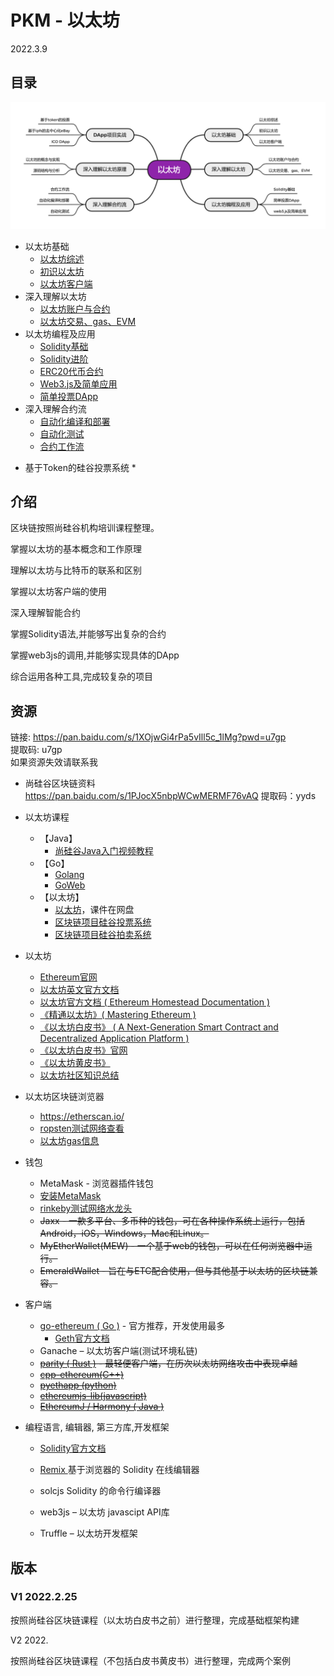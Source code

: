 # PKM - 以太坊  
2022.3.9

## 目录

![image text](./resources/以太坊.png)

* 以太坊基础
  * [以太坊综述](./notes/以太坊基础/以太坊综述.md)
  * [初识以太坊](./notes/以太坊基础/初识以太坊.md)
  * [以太坊客户端](./notes/以太坊基础/以太坊客户端.md)
* 深入理解以太坊
  * [以太坊账户与合约](./notes/深入理解以太坊/以太坊账户与合约.md)
  * [以太坊交易、gas、EVM](./notes/深入理解以太坊/以太坊交易、gas、EVM.md)
* 以太坊编程及应用
  * [Solidity基础](./notes/以太坊编程及应用/Solidity基础.md)
  * [Solidity进阶](./notes/以太坊编程及应用/Solidity进阶.md)
  * [ERC20代币合约](./notes/以太坊编程及应用/ERC20代币合约.md)
  * [Web3.js及简单应用](./notes/以太坊编程及应用/Web3.js及简单应用.md)
  * [简单投票DApp](./notes/以太坊编程及应用/简单投票DApp.md)
* 深入理解合约流
  * [自动化编译和部署](./notes/深入理解合约流/自动化编译和部署.md)
  * [自动化测试](./notes/深入理解合约流/自动化测试.md)
  * [合约工作流](./notes/深入理解合约流/合约工作流.md)

<div style="display:none">
  * 深入理解以太坊原理<br>
  * [解读以太坊白皮书](./notes/深入理解以太坊原理/解读以太坊白皮书.md)<br>
  * [以太坊黄皮书简介](./notes/深入理解以太坊原理/以太坊黄皮书简介.md)<br>
  * [梅克尔皮特里夏树](./notes/深入理解以太坊原理/梅克尔皮特里夏树.md)<br>
  * [MPT源码结构](./notes/深入理解以太坊原理/MPT源码结构.md)<br>
  * [以太坊难度调整](./notes/深入理解以太坊原理/以太坊难度调整.md)<br>
  * [以太坊的概念与实现](./notes/深入理解以太坊原理/以太坊的概念与实现.md)<br>
  * [源码结构与分析](./notes/深入理解以太坊原理/源码结构与分析.md)<br>
* DApp项目实战<br>
  * [基于token的投票](./notes/DApp项目实战/基于token的投票.md)<br>
  * [基于ipfs的去中心化eBay](./notes/DApp项目实战/基于ipfs的去中心化eBay.md)<br>
  * [ICO-DApp](./notes/DApp项目实战/ICO-DApp.md)
</div>

* 基于Token的硅谷投票系统
  * 

## 介绍

区块链按照尚硅谷机构培训课程整理。

掌握以太坊的基本概念和工作原理

理解以太坊与比特币的联系和区别

掌握以太坊客户端的使用

深入理解智能合约

掌握Solidity语法,并能够写出复杂的合约

掌握web3js的调用,并能够实现具体的DApp

综合运用各种工具,完成较复杂的项目

## 资源
链接: https://pan.baidu.com/s/1XOjwGi4rPa5vIll5c_1lMg?pwd=u7gp  
提取码: u7gp  
如果资源失效请联系我  

* 尚硅谷区块链资料
  https://pan.baidu.com/s/1PJocX5nbpWCwMERMF76vAQ 提取码：yyds 

* 以太坊课程

  * 【Java】
    * [尚硅谷Java入门视频教程](https://www.bilibili.com/video/BV1Kb411W75N)
  * 【Go】
    * [Golang](https://www.bilibili.com/video/BV1ME411Y71o)
    * [GoWeb](https://www.bilibili.com/video/BV1nJ411D7P4)
  * 【以太坊】
    * [以太坊](https://www.bilibili.com/video/BV1NJ411D7rf)，课件在网盘
    * [区块链项目硅谷投票系统](https://www.bilibili.com/video/BV1JJ411D7Ve)
    * [区块链项目硅谷拍卖系统](https://www.bilibili.com/video/BV1EJ411D7SL)

* 以太坊

  * [Ethereum官网](https://ethereum.org/en/)
  * [以太坊英文官方文档](https://ethereum.org/en/developers/docs/)
  * [以太坊官方文档 ( Ethereum Homestead Documentation )](http://www.ethdocs.org/en/latest/index.html) 
  * [《精通以太坊》( Mastering Ethereum ) ](https://github.com/ethereumbook/ethereumbook)
  * [《以太坊白皮书》 ( A Next-Generation Smart Contract and Decentralized Application Platform )](https://github.com/ethereum/wiki/wiki/White-Paper)
  * [《以太坊白皮书》官网](https://ethereum.org/en/whitepaper/)
  * [《以太坊黄皮书》](https://github.com/wanshan1024/ethereum_yellowpaper)
  * [以太坊社区知识总结](https://github.com/EthFans/wiki/wiki)

* 以太坊区块链浏览器

  * https://etherscan.io/
  * [ropsten测试网络查看](https://ropsten.etherscan.io/)
  * [以太坊gas信息](https://ethgasstation.info/)

* 钱包

  * MetaMask - 浏览器插件钱包
  * [安装MetaMask](https://chrome.google.com/webstore/category/extensions)
  * [rinkeby测试网络水龙头](https://faucet.rinkeby.io/)
  * ~~Jaxx - 一款多平台、多币种的钱包，可在各种操作系统上运行，包括Android，iOS，Windows，Mac和Linux。~~
  * ~~MyEtherWallet(MEW) - 一个基于web的钱包，可以在任何浏览器中运行。~~
  * ~~EmeraldWallet - 旨在与ETC配合使用，但与其他基于以太坊的区块链兼容。~~

* 客户端

  * [go-ethereum ( Go )](https://github.com/ethereum/go-ethereum) - 官方推荐，开发使用最多
    * [Geth官方文档](https://geth.ethereum.org/docs/)
  * Ganache – 以太坊客户端(测试环境私链) 
  * ~~[parity ( Rust )](https://github.com/ethcore/parity/releases) - 最轻便客户端，在历次以太坊网络攻击中表现卓越~~
  * ~~[cpp-ethereum(C++)](https://github.com/ethereum/cpp-ethereum)~~
  * ~~[pyethapp (python)](https://github.com/heikoheiko/pyethapp)~~
  * ~~[ethereumjs-lib(javascript)](https://github.com/ethereumjs/ethereumjs-lib)~~
  * ~~[EthereumJ / Harmony ( Java )](https://github.com/ethereum/ethereumj)~~

* 编程语言, 编辑器, 第三方库,开发框架

  * [Solidity官方文档](https://solidity.readthedocs.io/en/latest/)
  * [Remix ](https://remix.ethereum.org/) 基于浏览器的 Solidity 在线编辑器
  * solcjs Solidity 的命令行编译器
  * web3js – 以太坊 javascipt API库

  * Truffle – 以太坊开发框架

## 版本
### V1 2022.2.25
按照尚硅谷区块链课程（以太坊白皮书之前）进行整理，完成基础框架构建

V2 2022.

按照尚硅谷区块链课程（不包括白皮书黄皮书）进行整理，完成两个案例
